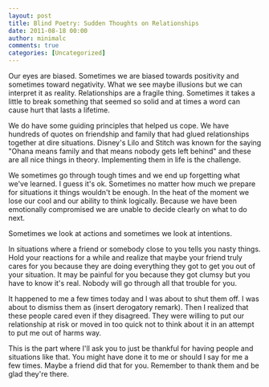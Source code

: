 ```yaml
---
layout: post
title: Blind Poetry: Sudden Thoughts on Relationships
date: 2011-08-18 00:00
author: minimalc
comments: true
categories: [Uncategorized]
---
```

Our eyes are biased. Sometimes we are biased towards positivity and sometimes toward negativity. What we see maybe illusions but we can interpret it as reality. Relationships are a fragile thing. Sometimes it takes a little to break something that seemed so solid and at times a word can cause hurt that lasts a lifetime.

We do have some guiding principles that helped us cope. We have hundreds of quotes on friendship and family that had glued relationships together at dire situations. Disney's Lilo and Stitch was known for the saying "Ohana means family and that means nobody gets left behind" and these are all nice things in theory. Implementing them in life is the challenge.

We sometimes go through tough times and we end up forgetting what we've learned. I guess it's ok. Sometimes no matter how much we prepare for situations it things wouldn't be enough. In the heat of the moment we lose our cool and our ability to think logically. Because we have been emotionally compromised we are unable to decide clearly on what to do next.

Sometimes we look at actions and sometimes we look at intentions.

In situations where a friend or somebody close to you tells you nasty things. Hold your reactions for a while and realize that maybe your friend truly cares for you because they are doing everything they got to get you out of your situation. It may be painful for you because they got clumsy but you have to know it's real. Nobody will go through all that trouble for you.

It happened to me a few times today and I was about to shut them off. I was about to dismiss them as (insert derogatory remark). Then I realized that these people cared even if they disagreed. They were willing to put our relationship at risk or moved in too quick not to think about it in an attempt to put me out of harms way.

This is the part where I'll ask you to just be thankful for having people and situations like that. You might have done it to me or should I say for me a few times. Maybe a friend did that for you. Remember to thank them and be glad they're there.
